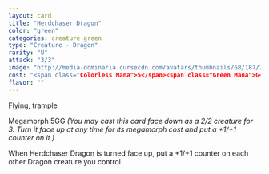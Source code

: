 ```yaml
---
layout: card
title: "Herdchaser Dragon"
color: "green"
categories: creature green
type: "Creature - Dragon"
rarity: "U"
attack: "3/3"
image: "http://media-dominaria.cursecdn.com/avatars/thumbnails/68/187/200/283/635615931188233590.png"
cost: "<span class="Colorless Mana">5</span><span class="Green Mana">G</span>"
flavor: ""
---
```


Flying, trample

Megamorph <span class="tip mana-icon mana-colorless-05" title="5 Colorless Mana">5</span><span class="tip mana-icon mana-green" title="1 Green Mana">G</span><span class="tip mana-icon mana-green" title="1 Green Mana">G</span> <em>(You may cast this card face down as a 2/2 creature for <span class="tip mana-icon mana-colorless-03" title="3 Colorless Mana">3</span>. Turn it face up at any time for its megamorph cost and put a +1/+1 counter on it.)</em>

When Herdchaser Dragon is turned face up, put a +1/+1 counter on each other Dragon creature you control.

